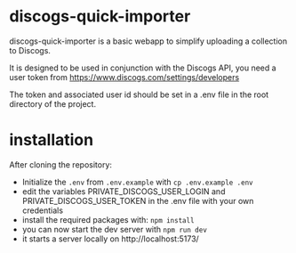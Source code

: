 # discogs-quick-importer

discogs-quick-importer is a basic webapp to simplify uploading a collection to Discogs.

It is designed to be used in conjunction with the Discogs API, you need a user token from https://www.discogs.com/settings/developers

The token and associated user id should be set in a .env file in the root directory of the project.

# installation

After cloning the repository:
- Initialize the `.env` from `.env.example` with  `cp .env.example .env`
- edit the variables PRIVATE_DISCOGS_USER_LOGIN and PRIVATE_DISCOGS_USER_TOKEN in the .env file with your own credentials 
- install the required packages with: `npm install`
- you can now start the dev server with `npm run dev`
- it starts a server locally on http://localhost:5173/
 